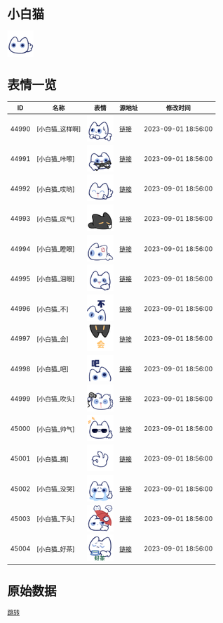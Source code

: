 # 小白猫

<img src="./cover.png" height="60" alt="cover" />

# 表情一览

|ID|名称|表情|源地址|修改时间|
|----|----|----|----|----|
|44990|[小白猫_这样啊]|<img src="./pic/044990_%5B小白猫_这样啊%5D.png" height="60" alt="这样啊"/>|[链接](https://i0.hdslb.com/bfs/garb/edb794061e15ac1ab6c4a114838e2ef9ff43cd2b.png)|2023-09-01 18:56:00|
|44991|[小白猫_咔嚓]|<img src="./pic/044991_%5B小白猫_咔嚓%5D.png" height="60" alt="咔嚓"/>|[链接](https://i0.hdslb.com/bfs/garb/a210aeafaf3002b021d2a1a7705033f8fd202d97.png)|2023-09-01 18:56:00|
|44992|[小白猫_哎哟]|<img src="./pic/044992_%5B小白猫_哎哟%5D.png" height="60" alt="哎哟"/>|[链接](https://i0.hdslb.com/bfs/garb/9eb693c81a640b909411557f16a95f83a92f195a.png)|2023-09-01 18:56:00|
|44993|[小白猫_叹气]|<img src="./pic/044993_%5B小白猫_叹气%5D.png" height="60" alt="叹气"/>|[链接](https://i0.hdslb.com/bfs/garb/1bd76df1d5caad8cf81aa45db47aefb1d75f094b.png)|2023-09-01 18:56:00|
|44994|[小白猫_瞪眼]|<img src="./pic/044994_%5B小白猫_瞪眼%5D.png" height="60" alt="瞪眼"/>|[链接](https://i0.hdslb.com/bfs/garb/d54c507635d927d83b719d23e6e43415dbff0e91.png)|2023-09-01 18:56:00|
|44995|[小白猫_泪眼]|<img src="./pic/044995_%5B小白猫_泪眼%5D.png" height="60" alt="泪眼"/>|[链接](https://i0.hdslb.com/bfs/garb/77c2277552b633a7e1d30559658db7322ed9839e.png)|2023-09-01 18:56:00|
|44996|[小白猫_不]|<img src="./pic/044996_%5B小白猫_不%5D.png" height="60" alt="不"/>|[链接](https://i0.hdslb.com/bfs/garb/f47d78580fb5fe68f564db7f62caaf6c1d0fa1d7.png)|2023-09-01 18:56:00|
|44997|[小白猫_会]|<img src="./pic/044997_%5B小白猫_会%5D.png" height="60" alt="会"/>|[链接](https://i0.hdslb.com/bfs/garb/019a4e91c284aa48de0065ad4fb656c0053846dd.png)|2023-09-01 18:56:00|
|44998|[小白猫_吧]|<img src="./pic/044998_%5B小白猫_吧%5D.png" height="60" alt="吧"/>|[链接](https://i0.hdslb.com/bfs/garb/39b513c961e7a09182f8f76a7443cac8e215c49b.png)|2023-09-01 18:56:00|
|44999|[小白猫_吹头]|<img src="./pic/044999_%5B小白猫_吹头%5D.png" height="60" alt="吹头"/>|[链接](https://i0.hdslb.com/bfs/garb/5b3dd13990daed9f028139342e1fb219850d4ce1.png)|2023-09-01 18:56:00|
|45000|[小白猫_帅气]|<img src="./pic/045000_%5B小白猫_帅气%5D.png" height="60" alt="帅气"/>|[链接](https://i0.hdslb.com/bfs/garb/e113ce819d5c0b8da76e93d94c3a384a58454705.png)|2023-09-01 18:56:00|
|45001|[小白猫_摘]|<img src="./pic/045001_%5B小白猫_摘%5D.png" height="60" alt="摘"/>|[链接](https://i0.hdslb.com/bfs/garb/8333e1b769753ba2c77024c0ee6df1ccd426e9cd.png)|2023-09-01 18:56:00|
|45002|[小白猫_没哭]|<img src="./pic/045002_%5B小白猫_没哭%5D.png" height="60" alt="没哭"/>|[链接](https://i0.hdslb.com/bfs/garb/3caf321b35a29b94e558782adc37b505c7f5c58d.png)|2023-09-01 18:56:00|
|45003|[小白猫_下头]|<img src="./pic/045003_%5B小白猫_下头%5D.png" height="60" alt="下头"/>|[链接](https://i0.hdslb.com/bfs/garb/25a7f79a58c86aeb83c8417e3a5f808c37f4510d.png)|2023-09-01 18:56:00|
|45004|[小白猫_好茶]|<img src="./pic/045004_%5B小白猫_好茶%5D.png" height="60" alt="好茶"/>|[链接](https://i0.hdslb.com/bfs/garb/f016c1db7f20516e8c0bceff161d54e1b62ed88a.png)|2023-09-01 18:56:00|

# 原始数据

[跳转](./raw.json)

